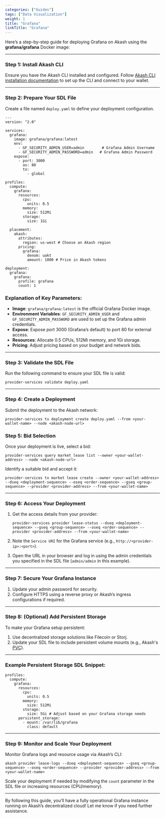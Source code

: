 ```yaml
---
categories: ["Guides"]
tags: ["Data Visualization"]
weight: 1
title: "Grafana"
linkTitle: "Grafana"
---
```


Here’s a step-by-step guide for deploying Grafana on Akash using the **grafana/grafana** Docker image:

---

### **Step 1: Install Akash CLI**
Ensure you have the Akash CLI installed and configured. Follow [Akash CLI installation documentation](https://docs.akash.network/cli/install) to set up the CLI and connect to your wallet.

---

### **Step 2: Prepare Your SDL File**
Create a file named `deploy.yaml` to define your deployment configuration.

```
---
version: "2.0"

services:
  grafana:
    image: grafana/grafana:latest
    env:
      - GF_SECURITY_ADMIN_USER=admin        # Grafana Admin Username
      - GF_SECURITY_ADMIN_PASSWORD=admin   # Grafana Admin Password
    expose:
      - port: 3000
        as: 80
        to:
          - global

profiles:
  compute:
    grafana:
      resources:
        cpu:
          units: 0.5
        memory:
          size: 512Mi
        storage:
          size: 1Gi

  placement:
    akash:
      attributes:
        region: us-west # Choose an Akash region
      pricing:
        grafana:
          denom: uakt
          amount: 1000 # Price in Akash tokens

deployment:
  grafana:
    grafana:
      profile: grafana
      count: 1
```

### **Explanation of Key Parameters:**
- **Image**: `grafana/grafana:latest` is the official Grafana Docker image.
- **Environment Variables**: `GF_SECURITY_ADMIN_USER` and `GF_SECURITY_ADMIN_PASSWORD` are used to set up the Grafana admin credentials.
- **Expose**: Expose port 3000 (Grafana’s default) to port 80 for external access.
- **Resources**: Allocate 0.5 CPUs, 512Mi memory, and 1Gi storage.
- **Pricing**: Adjust pricing based on your budget and network bids.

---

### **Step 3: Validate the SDL File**
Run the following command to ensure your SDL file is valid:

```
provider-services validate deploy.yaml
```

---

### **Step 4: Create a Deployment**
Submit the deployment to the Akash network:

```
provider-services tx deployment create deploy.yaml --from <your-wallet-name> --node <akash-node-url>
```

### **Step 5: Bid Selection**
Once your deployment is live, select a bid:

```
provider-services query market lease list --owner <your-wallet-address> --node <akash-node-url>
```

Identify a suitable bid and accept it:

```
provider-services tx market lease create --owner <your-wallet-address> --dseq <deployment-sequence> --oseq <order-sequence> --gseq <group-sequence> --provider <provider-address> --from <your-wallet-name>
```

---

### **Step 6: Access Your Deployment**
1. Get the access details from your provider:

   ```
   provider-services provider lease-status --dseq <deployment-sequence> --gseq <group-sequence> --oseq <order-sequence> --provider <provider-address> --from <your-wallet-name>
   ```

2. Note the `Service URI` for the Grafana service (e.g., `http://<provider-ip>:<port>`).

3. Open the URL in your browser and log in using the admin credentials you specified in the SDL file (`admin/admin` in this example).

---

### **Step 7: Secure Your Grafana Instance**
1. Update your admin password for security.
2. Configure HTTPS using a reverse proxy or Akash’s ingress configurations if required.

---

### **Step 8: (Optional) Add Persistent Storage**
To make your Grafana setup persistent:
1. Use decentralized storage solutions like Filecoin or Storj.
2. Update your SDL file to include persistent volume mounts (e.g., Akash's [PVC](https://docs.akash.network/guides/deployments/storage)).

---

### Example Persistent Storage SDL Snippet:
```
profiles:
  compute:
    grafana:
      resources:
        cpu:
          units: 0.5
        memory:
          size: 512Mi
        storage:
          size: 5Gi # Adjust based on your Grafana storage needs
      persistent_storage:
        - mount: /var/lib/grafana
          class: default
```

---

### **Step 9: Monitor and Scale Your Deployment**
Monitor Grafana logs and resource usage via Akash’s CLI:

```
akash provider lease-logs --dseq <deployment-sequence> --gseq <group-sequence> --oseq <order-sequence> --provider <provider-address> --from <your-wallet-name>
```

Scale your deployment if needed by modifying the `count` parameter in the SDL file or increasing resources (CPU/memory).

---

By following this guide, you’ll have a fully operational Grafana instance running on Akash’s decentralized cloud! Let me know if you need further assistance.
